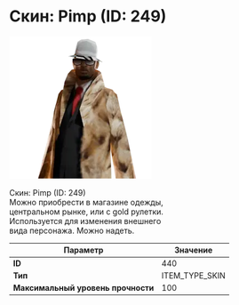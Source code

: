 # Скин: Pimp (ID: 249)

![Item Image](../img/440.webp?raw=true)

Скин: Pimp (ID: 249)<br>Можно приобрести в магазине одежды,<br>центральном рынке, или с gold рулетки.<br>Используется для изменения внешнего<br>вида персонажа. Можно надеть.


| Параметр | Значение |
|----------|----------|
| **ID** | 440 |
| **Тип** | ITEM_TYPE_SKIN |
| **Максимальный уровень прочности** | 100 |

